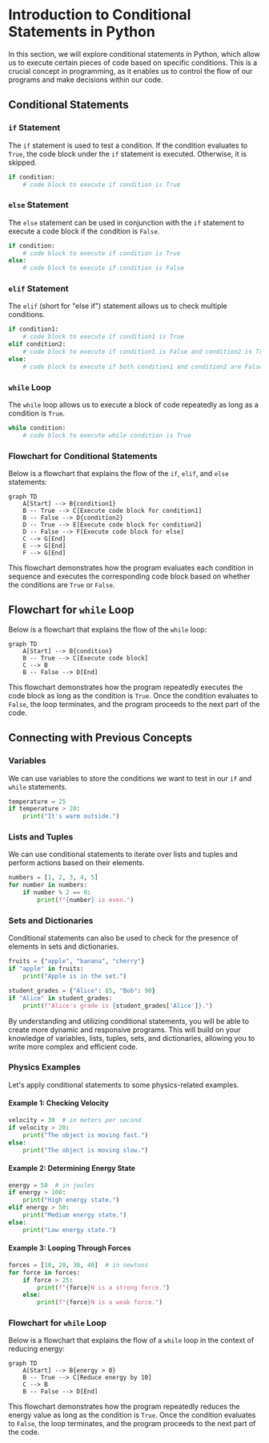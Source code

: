 # Introduction to Conditional Statements in Python

In this section, we will explore conditional statements in Python, which allow us to execute certain pieces of code based on specific conditions. This is a crucial concept in programming, as it enables us to control the flow of our programs and make decisions within our code.

## Conditional Statements
### `if` Statement
The `if` statement is used to test a condition. If the condition evaluates to `True`, the code block under the `if` statement is executed. Otherwise, it is skipped.

```python
if condition:
    # code block to execute if condition is True
```

### `else` Statement
The `else` statement can be used in conjunction with the `if` statement to execute a code block if the condition is `False`.

```python
if condition:
    # code block to execute if condition is True
else:
    # code block to execute if condition is False
```

### `elif` Statement
The `elif` (short for "else if") statement allows us to check multiple conditions.

```python
if condition1:
    # code block to execute if condition1 is True
elif condition2:
    # code block to execute if condition1 is False and condition2 is True
else:
    # code block to execute if both condition1 and condition2 are False
```

### `while` Loop
The `while` loop allows us to execute a block of code repeatedly as long as a condition is `True`.

```python
while condition:
    # code block to execute while condition is True
```
### Flowchart for Conditional Statements

Below is a flowchart that explains the flow of the `if`, `elif`, and `else` statements:

```mermaid
graph TD
    A[Start] --> B{condition1}
    B -- True --> C[Execute code block for condition1]
    B -- False --> D{condition2}
    D -- True --> E[Execute code block for condition2]
    D -- False --> F[Execute code block for else]
    C --> G[End]
    E --> G[End]
    F --> G[End]
```

This flowchart demonstrates how the program evaluates each condition in sequence and executes the corresponding code block based on whether the conditions are `True` or `False`.

## Flowchart for `while` Loop

Below is a flowchart that explains the flow of the `while` loop:

```mermaid
graph TD
    A[Start] --> B{condition}
    B -- True --> C[Execute code block]
    C --> B
    B -- False --> D[End]
```

This flowchart demonstrates how the program repeatedly executes the code block as long as the condition is `True`. Once the condition evaluates to `False`, the loop terminates, and the program proceeds to the next part of the code.

## Connecting with Previous Concepts

### Variables
We can use variables to store the conditions we want to test in our `if` and `while` statements.

```python
temperature = 25
if temperature > 20:
    print("It's warm outside.")
```

### Lists and Tuples
We can use conditional statements to iterate over lists and tuples and perform actions based on their elements.

```python
numbers = [1, 2, 3, 4, 5]
for number in numbers:
    if number % 2 == 0:
        print(f"{number} is even.")
```

### Sets and Dictionaries
Conditional statements can also be used to check for the presence of elements in sets and dictionaries.

```python
fruits = {"apple", "banana", "cherry"}
if "apple" in fruits:
    print("Apple is in the set.")

student_grades = {"Alice": 85, "Bob": 90}
if "Alice" in student_grades:
    print(f"Alice's grade is {student_grades['Alice']}.")
```

By understanding and utilizing conditional statements, you will be able to create more dynamic and responsive programs. This will build on your knowledge of variables, lists, tuples, sets, and dictionaries, allowing you to write more complex and efficient code.

### Physics Examples

Let's apply conditional statements to some physics-related examples.

#### Example 1: Checking Velocity

```python
velocity = 30  # in meters per second
if velocity > 20:
    print("The object is moving fast.")
else:
    print("The object is moving slow.")
```

#### Example 2: Determining Energy State

```python
energy = 50  # in joules
if energy > 100:
    print("High energy state.")
elif energy > 50:
    print("Medium energy state.")
else:
    print("Low energy state.")
```

#### Example 3: Looping Through Forces

```python
forces = [10, 20, 30, 40]  # in newtons
for force in forces:
    if force > 25:
        print(f"{force}N is a strong force.")
    else:
        print(f"{force}N is a weak force.")
```


### Flowchart for `while` Loop

Below is a flowchart that explains the flow of a `while` loop in the context of reducing energy:

```mermaid
graph TD
    A[Start] --> B{energy > 0}
    B -- True --> C[Reduce energy by 10]
    C --> B
    B -- False --> D[End]
```

This flowchart demonstrates how the program repeatedly reduces the energy value as long as the condition is `True`. Once the condition evaluates to `False`, the loop terminates, and the program proceeds to the next part of the code.
